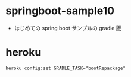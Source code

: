 # springboot-sample10

- はじめての spring boot サンプルの gradle 版

# heroku

    heroku config:set GRADLE_TASK="bootRepackage"



